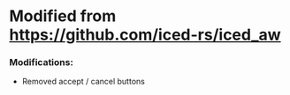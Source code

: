 # Modified from https://github.com/iced-rs/iced_aw

### Modifications:

- Removed accept / cancel buttons